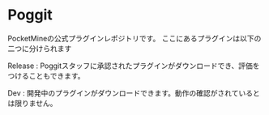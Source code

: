 # Poggit
PocketMineの公式プラグインレポジトリです。
ここにあるプラグインは以下の二つに分けられます

Release 
: Poggitスタッフに承認されたプラグインがダウンロードでき、評価をつけることもできます。

Dev 
: 開発中のプラグインがダウンロードできます。動作の確認がされているとは限りません。
